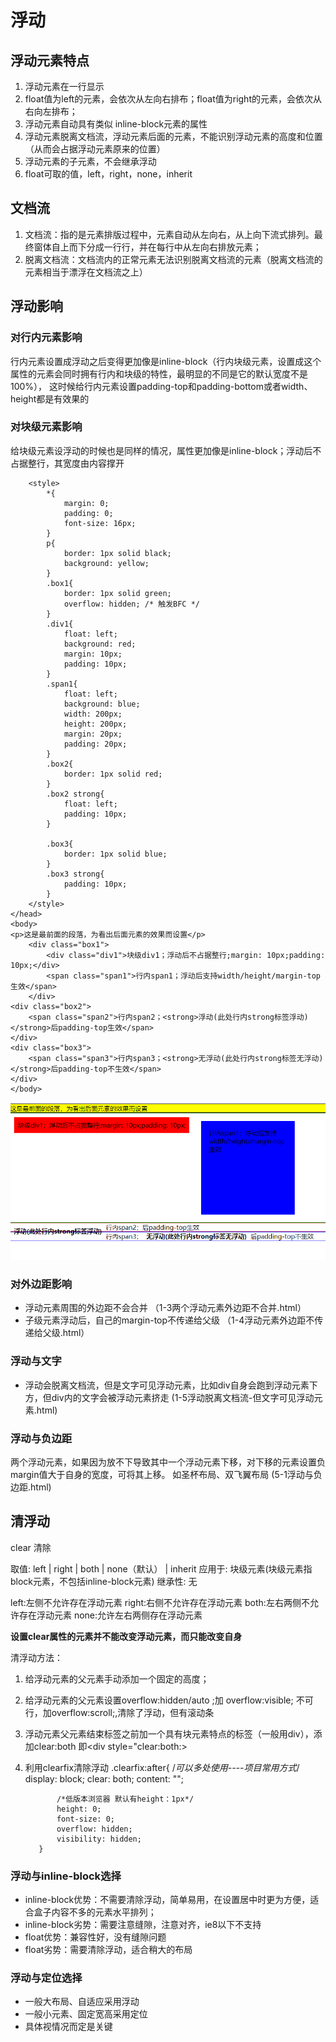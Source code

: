 # 浮动
## 浮动元素特点
1. 浮动元素在一行显示
2. float值为left的元素，会依次从左向右排布；float值为right的元素，会依次从右向左排布；
3. 浮动元素自动具有类似 inline-block元素的属性
4. 浮动元素脱离文档流，浮动元素后面的元素，不能识别浮动元素的高度和位置（从而会占据浮动元素原来的位置）
5. 浮动元素的子元素，不会继承浮动
6. float可取的值，left，right，none，inherit


## 文档流
1. 文档流：指的是元素排版过程中，元素自动从左向右，从上向下流式排列。最终窗体自上而下分成一行行，并在每行中从左向右排放元素；
2. 脱离文档流：文档流内的正常元素无法识别脱离文档流的元素（脱离文档流的元素相当于漂浮在文档流之上）


## 浮动影响

### 对行内元素影响
行内元素设置成浮动之后变得更加像是inline-block（行内块级元素，设置成这个属性的元素会同时拥有行内和块级的特性，最明显的不同是它的默认宽度不是100%），
这时候给行内元素设置padding-top和padding-bottom或者width、height都是有效果的

### 对块级元素影响
给块级元素设浮动的时候也是同样的情况，属性更加像是inline-block；浮动后不占据整行，其宽度由内容撑开


```
    <style>
        *{
            margin: 0;
            padding: 0;
            font-size: 16px;
        }
        p{
            border: 1px solid black;
            background: yellow;
        }
        .box1{
            border: 1px solid green;
            overflow: hidden; /* 触发BFC */
        }
        .div1{
            float: left;
            background: red;
            margin: 10px;
            padding: 10px;
        }
        .span1{
            float: left;
            background: blue;
            width: 200px;
            height: 200px;
            margin: 20px;
            padding: 20px;
        }
        .box2{
            border: 1px solid red;
        }
        .box2 strong{
            float: left;
            padding: 10px;
        }

        .box3{
            border: 1px solid blue;
        }
        .box3 strong{
            padding: 10px;
        }
    </style>
</head>
<body>
<p>这是最前面的段落，为看出后面元素的效果而设置</p>
    <div class="box1">
        <div class="div1">块级div1；浮动后不占据整行;margin: 10px;padding: 10px;</div>
        <span class="span1">行内span1；浮动后支持width/height/margin-top生效</span>
    </div>
<div class="box2">
    <span class="span2">行内span2；<strong>浮动(此处行内strong标签浮动)</strong>后padding-top生效</span>
</div>
<div class="box3">
    <span class="span3">行内span3；<strong>无浮动(此处行内strong标签无浮动)</strong>后padding-top不生效</span>
</div>
</body>

```

![浮动影响](./浮动影响.png)

### 对外边距影响
- 浮动元素周围的外边距不会合并
  （1-3两个浮动元素外边距不合并.html）
- 子级元素浮动后，自己的margin-top不传递给父级
   （1-4浮动元素外边距不传递给父级.html）


### 浮动与文字
- 浮动会脱离文档流，但是文字可见浮动元素，比如div自身会跑到浮动元素下方，但div内的文字会被浮动元素挤走
(1-5浮动脱离文档流-但文字可见浮动元素.html)

### 浮动与负边距  
两个浮动元素，如果因为放不下导致其中一个浮动元素下移，对下移的元素设置负margin值大于自身的宽度，可将其上移。
如圣杯布局、双飞翼布局
(5-1浮动与负边距.html)


## 清浮动

clear 清除

取值: left | right | both | none（默认） | inherit
应用于: 块级元素(块级元素指block元素，不包括inline-block元素)
继承性: 无

left:左侧不允许存在浮动元素
right:右侧不允许存在浮动元素
both:左右两侧不允许存在浮动元素
none:允许左右两侧存在浮动元素

**设置clear属性的元素并不能改变浮动元素，而只能改变自身**

清浮动方法：
1. 给浮动元素的父元素手动添加一个固定的高度；
2. 给浮动元素的父元素设置overflow:hidden/auto ;加 overflow:visible; 不可行，加overflow:scroll;,清除了浮动，但有滚动条
3. 浮动元素父元素结束标签之前加一个具有块元素特点的标签（一般用div），添加clear:both 即<div style="clear:both:>
4. 利用clearfix清除浮动
          .clearfix:after{ /*可以多处使用----项目常用方式*/
              display: block;
              clear: both;
              content: "";

              /*低版本浏览器 默认有height：1px*/
              height: 0;
              font-size: 0;
              overflow: hidden;
              visibility: hidden;
          }


### 浮动与inline-block选择
- inline-block优势：不需要清除浮动，简单易用，在设置居中时更为方便，适合盒子内容不多的元素水平排列； 
- inline-block劣势：需要注意缝隙，注意对齐，ie8以下不支持
- float优势：兼容性好，没有缝隙问题  
- float劣势：需要清除浮动，适合稍大的布局

### 浮动与定位选择
- 一般大布局、自适应采用浮动
- 一般小元素、固定宽高采用定位
- 具体视情况而定是关键
